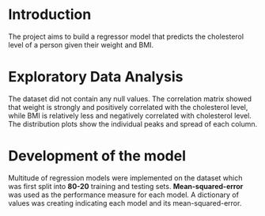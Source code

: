 # Introduction
The project aims to build a regressor model that predicts the cholesterol level of a person given their weight and BMI. 

# Exploratory Data Analysis
The dataset did not contain any null values. The correlation matrix showed that weight is strongly and positively correlated with the cholesterol level, while BMI is relatively less and negatively correlated with cholesterol level.
The distribution plots show the individual peaks and spread of each column. 

# Development of the model
Multitude of regression models were implemented on the dataset which was first split into **80-20** training and testing sets. **Mean-squared-error** was used as the performance measure
for each model. A dictionary of values was creating indicating each model and its mean-squared-error. 

